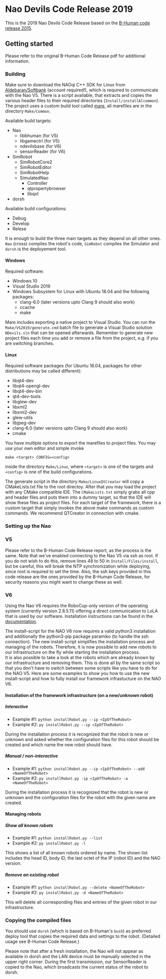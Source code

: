 Nao Devils Code Release 2019
=================

This is the 2019 Nao Devils Code Release based on the [B-Human code release 2015](https://github.com/bhuman/BHumanCodeRelease/tree/coderelease2015).

Getting started
---------------

Please refer to the original B-Human Code Release pdf for additional information.

### Building

Make sure to download the NAOqi C++ SDK for Linux from [Aldebaran/Softbank](https://community.ald.softbankrobotics.com/) (account required!), which is required to communicate with the Nao V5. There is a script available, that extracts and copies the various header files to their required directories (`Install/installAlcommon`).
The project uses a custom build tool called [mare](https://github.com/craflin/mare), all marefiles are in the directory `Make/Common`.

Available build targets:
- Nao
  - libbhuman (for V5)
  - libgamectrl (for V5)
  - ndevilsbase (for V6)
  - sensorReader (for V6)
- SimRobot
  - SimRobotCore2
  - SimRobotEditor
  - SimRobotHelp
  - SimulatedNao
    - Controller
    - qtpropertybrowser
    - libqxt
- dorsh

Available build configurations:
- Debug
- Develop
- Relese


It is enough to build the three main targets as they depend on all other ones. `Nao` (cross) compiles the robot's code, `SimRobot` compiles the Simulator and `dorsh` is the deployement tool.

#### Windows

Required software:
  - Windows 10
  - Visual Studio 2019
  - Windows Subsystem for Linux with Ubuntu 18.04 and the following packages:
    - clang-6.0 (later versions upto Clang 9 should also work)
    - ccache
    - make

Mare includes exporting a native project to Visual Studio. You can run the `Make/VS2019/generate.cmd` batch file to generate a Visual Studio solution `NDevils.sln` that can be opened afterwards. Remember to generate new project files each time you add or remove a file from the project, e.g. if you are switching branches.

#### Linux

Required software packages (for Ubuntu 18.04, packages for other distributions may be called different):
- libqt4-dev
- libqt4-opengl-dev
- libqt4-dev-bin
- qt4-dev-tools
- libglew-dev
- libxml2
- libxml2-dev
- glew-utils
- libjpeg-dev
- clang-6.0 (later versions upto Clang 9 should also work)
- cmake

You have multiple options to export the marefiles to project files. You may use your own editor and simple invoke
```
make <target> CONFIG=<config>
```
inside the directory `Make/Linux`, where `<target>` is one of the targets and `<config>` is one of the build configurations.

The generate script in the directory `Make/LinuxQtCreator` will copy a CMakeLists.txt file to the root directoy. After that you may load the project with any CMake compatible IDE. The `CMakeLists.txt` simply grabs all cpp and header files and puts them into a dummy target, so that the IDE will show these files as project files. For each target of the framework, there is a custom target that simply invokes the above make commands as custom commands. We recommend QTCreator in connection with cmake.

### Setting up the Nao

### V5 

Please refer to the B-Human Code Release report, as the process is the same.
Note that we've enabled connecting to the Nao V5 via ssh as root.
If you do not wish to do this, remove lines 48 to 50 in `Install/Files/install`, but be careful, this will break the NTP synchronization while deploying, since root is required to set the time.
Also, the ssh keys provided in this code release are the ones provided by the B-Human Code Release, for security reasons you might want to change these as well.

### V6

Using the Nao V6 requires the RoboCup-only version of the operating system (currently version 2.8.5.11) offering a direct communication to LoLA that is used by our software. Installation instructions can be found in the [documentation](http://doc.aldebaran.com/2-8/software/naoflasher/naoflasher.html).

The install-script for the NAO V6 now requires a valid python3 installation and additionally the python3-pip package paramiko (to handle the ssh connection).
The new install-script simplifies the installation process and managing of the robots. Therefore, it is now possible to add new robots to our infrastructure on the fly while starting the installation process.  
It is also possible to take a look at the robots which are already known by our infrastructure and removing them. This is done all by the same script so that you don't have to switch between some scripts like you have to do for the NAO V5. 
Here are some examples to show you how to use the new install-script and how to fully install our framework infrastucture on the NAO V6.

#### Installation of the framework infrastructure (on a new/unknown robot)
##### Interactive
- Example #1: `python installRobot.py --ip <IpOfTheRobot>`
- Example #2: `py installRobot.py --ip <IpOfTheRobot>`

During the installation process it is recognized that the robot is new or unknown and asked whether the configuration files for this robot should be created and which name the new robot should have.

##### Manual / non-interactive
- Example #1: `python installRobot.py --ip <IpOfTheRobot> --add <NameOfTheRobot>`
- Example #2: `py installRobot.py -ip <IpOfTheRobot> -a <NameOfTheRobot>`
  
During the installation process it is recognized that the robot is new or unknown and the configuration files for the robot with the given name are created.
  
#### Managing robots
##### Show all known robots
- Example #1: `python installRobot.py --list`
- Example #2: `py installRobot.py -l`

This shows a list of all known robots ordered by name. The shown list includes the head ID, body ID, the last octet of the IP (robot ID) and the NAO version.

##### Remove an existing robot
- Example #1: `python installRobot.py --delete <NameOfTheRobot>`
- Example #2: `py installRobot.py -d <NameOfTheRobot>`

This will delete all corresponding files and entries of the given robot in our infrastructure.

### Copying the compiled files

You should use `dorsh` (which is based on B-Human's `bush`) as preferred deploy tool that copies the required data and settings to the robot. (Detailed usage see B-Human Code Release.)

Please note that after a fresh installation, the Nao will not appear as available in dorsh and the LAN device must be manually selected in the upper right corner. During the first transmission, our SensorReader is copied to the Nao, which broadcasts the current status of the robot to dorsh. 
